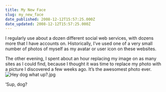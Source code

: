 ```yaml
---
title: My New Face
slug: my_new_face
date_published: 2008-12-12T15:57:25.000Z
date_updated: 2008-12-12T15:57:25.000Z
---
```


I regularly use about a dozen different social web services, with dozens more that I have accounts on. Historically, I’ve used one of a very small number of photos of myself as my avatar or user icon on these websites.

The other evening, I spent about an hour replacing my image on as many sites as I could find, because I thought it was time to replace my photo with a picture I discovered a few weeks ago. It’s the awesomest photo ever.
![Hey dog what up?.jpg](http://dashes.com/anil/images/Hey%20dog%20what%20up%3F.jpg)

‘Sup, dog?
